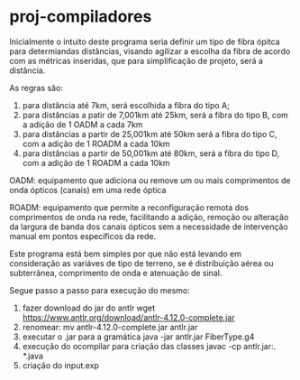 # proj-compiladores
Inicialmente o intuito deste programa seria definir um tipo de fibra ópitca para determiandas distâncias, visando agilizar a escolha da fibra de acordo com as métricas inseridas, que para simplificação de projeto, será a distância.

As regras são:
1. para distância até 7km, será escolhida a fibra do tipo A;
2. para distâncias a patir de 7,001km até 25km, será a fibra do tipo B, com a adição de 1 OADM a cada 7km
3. para distâncias a partir de 25,001km até 50km será a fibra do tipo C, com a adição de 1 ROADM a cada 10km
4. para distâncias a partir de 50,001km até 80km, será a fibra do tipo D, com a adição de 1 ROADM a cada 10km

OADM: equipamento que adiciona ou remove um ou mais comprimentos de onda ópticos (canais) em uma rede óptica

ROADM: equipamento que permite a reconfiguração remota dos comprimentos de onda na rede, facilitando a adição, remoção ou alteração da largura de banda dos canais ópticos sem a necessidade de intervenção manual em pontos específicos da rede.

Este programa está bem simples por que não está levando em consideração as variáves de tipo de terreno, se é distribuição aérea ou subterrânea, comprimento de onda e atenuação de sinal.

Segue passo a passo para execução do mesmo:

1. fazer download do jar do antlr
    wget https://www.antlr.org/download/antlr-4.12.0-complete.jar
2. renomear: mv antlr-4.12.0-complete.jar antlr.jar
3. executar o .jar para a gramática
    java -jar antlr.jar FiberType.g4
4. execução do ocompilar para criação das classes
    javac -cp antlr.jar:. *.java
5. criação do input.exp
